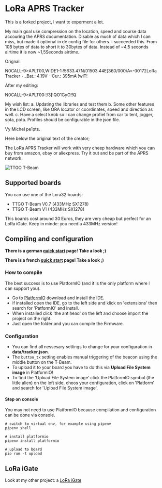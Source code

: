 # LoRa APRS Tracker

This is a forked project, I want to experment a lot.

My main goal use compression on the location, speed and course data accouring the APRS documentation. Disable as much of data which I can miss, but made it optional in de config file for others.
I succeeded this. From 108 bytes of data to short it to 30bytes of data. Instead of ~4,5 seconds airtime it is now ~1,5Seconds airtime.

Orignal:

N0CALL-9>APLT00,WIDE1-1:!5633.47N/01503.44E[360/000/A=-00172LoRa Tracker -  _Bat.: 4.19V - Cur.: 395mA !wiT!

After my editing:

N0CALL-9>APLT00:!/3[!QO1GyO!!Q

My wish list:
a. Updating the libraries and test them
b. Some other features in the LCD screen, like QRA locator or coordinates, speed and direction as well.
c. Have a select knob so I can change profiel from car to tent, jogger, sota, pota. Profiles should be configurable in the json file.

Vy Michel pe1pts.


Here below the original text of the creator;


The LoRa APRS Tracker will work with very cheep hardware which you can buy from amazon, ebay or aliexpress.
Try it out and be part of the APRS network.

![TTGO T-Beam](pics/Tracker.png)

## Supported boards

You can use one of the Lora32 boards:

* TTGO T-Beam V0.7 (433MHz SX1278)
* TTGO T-Beam V1 (433MHz SX1278)

This boards cost around 30 Euros, they are very cheap but perfect for an LoRa iGate.
Keep in minde: you need a 433MHz version!

## Compiling and configuration

**There is a german [quick start](https://www.lora-aprs.info/docs/LoRa_APRS_iGate/quick-start-guide/) page! Take a look ;)**

**There is a french [quick start](http://www.f5kmy.fr/spip.php?article509) page! Take a look ;)**

### How to compile

The best success is to use PlatformIO (and it is the only platform where I can support you). 

* Go to [PlatformIO](https://platformio.org/) download and install the IDE. 
* If installed open the IDE, go to the left side and klick on 'extensions' then search for 'PatformIO' and install.
* When installed click 'the ant head' on the left and choose import the project on the right.
* Just open the folder and you can compile the Firmware.


### Configuration

* You can find all nessesary settings to change for your configuration in **data/tracker.json**.
* The `button_tx` setting enables manual triggering of the beacon using the middle button on the T-Beam.
* To upload it to your board you have to do this via **Upload File System image** in PlatformIO!
* To find the 'Upload File System image' click the PlatformIO symbol (the little alien) on the left side, choos your configuration, click on 'Platform' and search for 'Upload File System image'.


#### Step on console

You may not need to use PlatformIO because compilation and configuration can be done via console.

```
# switch to virtual env, for example using pipenv
pipenv shell

# install platformio
pipenv install platformio

# upload to board
pio run -t upload
```


## LoRa iGate

Look at my other project: a [LoRa iGate](https://github.com/peterus/LoRa_APRS_iGate)
